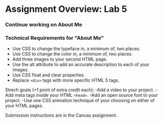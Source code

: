 # Assignment Overview: Lab 5


### Continue working on About Me

### Technical Requirements for "About Me"
- Use CSS to change the typeface in, a minimum of, two places.
- Use CSS to change the color in, a minimum of, two places.
- Add three images to your second HTML page.
- Use the alt attribute to add an accurate description to each of your images.
- Use CSS float and clear properties.
- Replace `<div>` tags with more specific HTML 5 tags. 


Strech goals (+1 point of extra credit each):
-Add a video to your project.
-Add meta tags inside your HTML `<head>`.
-Add an open source font to your project.
-Use one CSS animation technique of your choosing on either of your HTML pages.

Submission instructions are in the Canvas assignment.
